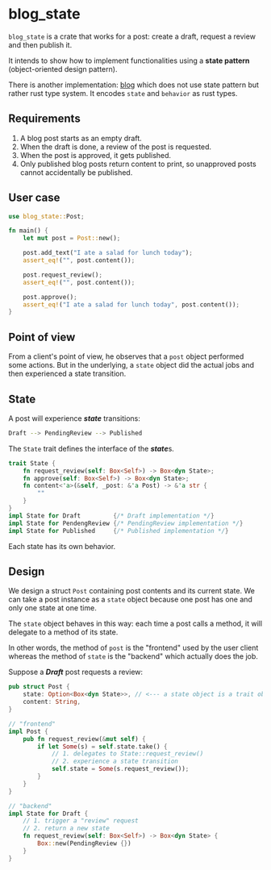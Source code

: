 
blog\_state
===

`blog_state` is a crate that works for a post:
create a draft, request a review and then publish it.

It intends to show how to implement functionalities using a
**state pattern** (object-oriented design pattern).

There is another implementation: [blog](../blog) which
does not use state pattern but rather rust type system.
It encodes `state` and `behavior` as rust types.

Requirements
---

1. A blog post starts as an empty draft.
2. When the draft is done, a review of the post is requested.
3. When the post is approved, it gets published.
4. Only published blog posts return content to print, so unapproved posts cannot accidentally be published.

User case
---

```rust
use blog_state::Post;

fn main() {
    let mut post = Post::new();

    post.add_text("I ate a salad for lunch today");
    assert_eq!("", post.content());

    post.request_review();
    assert_eq!("", post.content());

    post.approve();
    assert_eq!("I ate a salad for lunch today", post.content());
}
```

Point of view
---

From a client's point of view, he observes that a `post` object
performed some actions. But in the underlying, a `state` object
did the actual jobs and then experienced a state transition.

State
---

A post will experience ***state*** transitions:

```bash
Draft --> PendingReview --> Published
```

The `State` trait defines the interface of the ***state***s.

```rust
trait State {
    fn request_review(self: Box<Self>) -> Box<dyn State>;
    fn approve(self: Box<Self>) -> Box<dyn State>;
    fn content<'a>(&self, _post: &'a Post) -> &'a str {
        ""
    }
}
impl State for Draft         {/* Draft implementation */}
impl State for PendengReview {/* PendingReview implementation */}
impl State for Published     {/* Published implementation */}
```

Each state has its own behavior.

Design
---

We design a struct `Post` containing post contents and its current state.
We can take a post instance as a `state` object because one post
has one and only one state at one time.

The `state` object behaves in this way:
each time a post calls a method, it will delegate to a method of its state.

In other words, the method of `post` is the "frontend" used by the
user client whereas the method of `state` is the "backend" which actually
does the job.

Suppose a ***Draft*** post requests a review:

```rust
pub struct Post {
    state: Option<Box<dyn State>>, // <--- a state object is a trait object
    content: String,
}

// "frontend"
impl Post {
    pub fn request_review(&mut self) {
        if let Some(s) = self.state.take() {
            // 1. delegates to State::request_review()
            // 2. experience a state transition
            self.state = Some(s.request_review());
        }
    }
}

// "backend"
impl State for Draft {
    // 1. trigger a "review" request
    // 2. return a new state
    fn request_review(self: Box<Self>) -> Box<dyn State> {
        Box::new(PendingReview {})
    }
}

```

